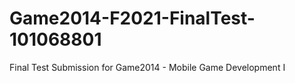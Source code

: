 # Game2014-F2021-FinalTest-101068801
Final Test Submission for Game2014 - Mobile Game Development I
